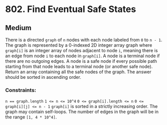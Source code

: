 # 802. Find Eventual Safe States

## Medium

There is a directed `graph` of `n` nodes with each node labeled from `0` to `n - 1`. The graph is represented by a
0-indexed 2D integer array graph where `graph[i]` is an integer array of nodes adjacent to node `i`, meaning there is an
edge from node `i` to each node in `graph[i]`. A node is a terminal node if there are no outgoing edges. A node is a
safe node if every possible path starting from that node leads to a terminal node (or another safe node). Return an
array containing all the safe nodes of the graph. The answer should be sorted in ascending order.

### Constraints:

`n == graph.length`
`1 <= n <= 10^4`
`0 <= graph[i].length <= n`
`0 <= graph[i][j] <= n - 1`
`graph[i]` is sorted in a strictly increasing order.
The graph may contain self-loops.
The number of edges in the graph will be in the range `[1, 4 * 10^4]`.
